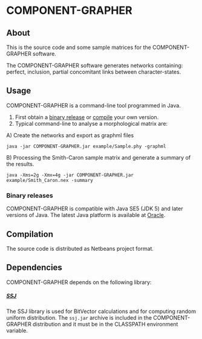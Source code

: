 # COMPONENT-GRAPHER

## About

This is the source code and some sample matrices for the COMPONENT-GRAPHER software.

The COMPONENT-GRAPHER software generates networks containing: perfect, inclusion, partial concomitant links between character-states.

## Usage

COMPONENT-GRAPHER is a command-line tool programmed in Java. 

1. First obtain a [binary release](#binary-releases) or [compile](#Compilation) your own version.
2. Typical command-line to analyse a morphological matrix are:

A) Create the networks and export as graphml files 

```
java -jar COMPONENT-GRAPHER.jar example/Sample.phy -graphml
```

B) Processing the Smith-Caron sample matrix and generate a summary of the results.

```
java -Xms=2g -Xmx=4g -jar COMPONENT-GRAPHER.jar example/Smith_Caron.nex -summary
```

### Binary releases

COMPONENT-GRAPHER is compatible with Java SE5 (JDK 5) and later versions of Java. The latest
Java platform is available at
[Oracle](http://www.oracle.com/technetwork/java/javase/downloads/index.html).

## Compilation

The source code is distributed as  Netbeans project format. 

## Dependencies

COMPONENT-GRAPHER depends on the following library:

##### [SSJ](https://github.com/umontreal-simul/ssj)  
The SSJ library is used for BitVector calculations and for computing random uniform distribution.  The
`ssj.jar` archive is included in the COMPONENT-GRAPHER distribution 
and it must be in the CLASSPATH environment variable.

